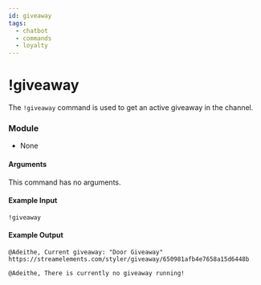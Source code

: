 ```yaml
---
id: giveaway 
tags:
  - chatbot
  - commands
  - loyalty
---
```

# !giveaway

The `!giveaway` command is used to get an active giveaway in the channel.

### Module

- None

#### Arguments

This command has no arguments.

#### Example Input

```
!giveaway
```

#### Example Output

```
@Adeithe, Current giveaway: "Door Giveaway" https://streamelements.com/styler/giveaway/650981afb4e7658a15d6448b

@Adeithe, There is currently no giveaway running!
```
